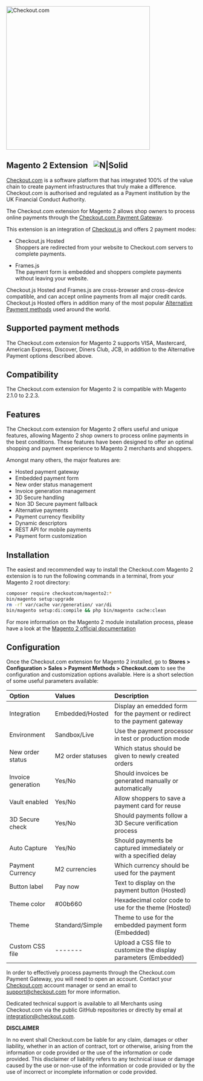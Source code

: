 <img src="https://cdn.checkout.com/img/checkout-logo-online-payments.jpg" alt="Checkout.com" width="380"/>

## Magento 2 Extension &nbsp; ![N|Solid](https://circleci.com/gh/checkout/checkout-magento2-plugin.svg?style=shield&circle-token=c246af998b0859be11b269afd0b0162303f1ac5f)

[Checkout.com](https://www.checkout.com "Checkout.com") is a software platform that has integrated 100% of the value chain to create payment infrastructures that truly make a difference. Checkout.com is authorised and regulated as a Payment institution by the UK Financial Conduct Authority.

The Checkout.com extension for Magento 2 allows shop owners to process online payments through the [Checkout.com Payment Gateway](https://docs.checkout.com/getting-started/introduction "Checkout.com Payment Gateway").

This extension is an integration of [Checkout.js](https://docs.checkout.com "Checkout.js") and offers 2 payment modes:

* Checkout.js Hosted<br>
Shoppers are redirected from your website to Checkout.com servers to complete payments.

* Frames.js<br>
The payment form is embedded and shoppers complete payments without leaving your website.

Checkout.js Hosted and Frames.js are cross-browser and cross-device compatible, and can accept online payments from all major credit cards. Checkout.js Hosted offers in addition many of the most popular [Alternative Payment methods](https://docs.checkout.com/reference/checkout-js-reference/alternative-payments "Alternative Payment methods") used around the world.

## Supported payment methods
The Checkout.com extension for Magento 2 supports VISA, Mastercard, American Express, Discover, Diners Club, JCB, in addition to the Alternative Payment options described above.

## Compatibility
The Checkout.com extension for Magento 2 is compatible with Magento 2.1.0 to 2.2.3.

## Features
The Checkout.com extension for Magento 2 offers useful and unique features, allowing Magento 2 shop owners to process online payments in the best conditions. These features have been designed to offer an optimal shopping and payment experience to Magento 2 merchants and shoppers.

Amongst many others, the major features are: 

* Hosted payment gateway
* Embedded payment form
* New order status management
* Invoice generation management
* 3D Secure handling
* Non 3D Secure payment fallback
* Alternative payments
* Payment currency flexibility
* Dynamic descriptors
* REST API for mobile payments
* Payment form customization

## Installation
The easiest and recommended way to install the Checkout.com Magento 2 extension is to run the following commands in a terminal, from your Magento 2 root directory:

```bash
composer require checkoutcom/magento2:*
bin/magento setup:upgrade
rm -rf var/cache var/generation/ var/di
bin/magento setup:di:compile && php bin/magento cache:clean
```
For more information on the Magento 2 module installation process, please have a look at the [Magento 2 official documentation](http://devdocs.magento.com/guides/v2.0/install-gde/install/cli/install-cli-subcommands-enable.html "Magento 2 official documentation")

## Configuration
Once the Checkout.com extension for Magento 2 installed, go to **Stores > Configuration > Sales > Payment Methods > Checkout.com** to see the configuration and customization options available. Here is a short selection of some useful parameters available:

| Option               | Values               | Description  |
| :------------------- | :------------------- | :-------------|
| Integration   | Embedded/Hosted | Display an emedded form for the payment or redirect to the payment gateway |
| Environment   | Sandbox/Live    | Use the payment processor in test or production mode |
| New order status | M2 order statuses | Which status should be given to newly created orders | 
| Invoice generation | Yes/No  | Should invoices be generated manually or automatically | 
| Vault enabled | Yes/No  | Allow shoppers to save a payment card for reuse | 
| 3D Secure check | Yes/No  | Should payments follow a 3D Secure verification process | 
| Auto Capture | Yes/No  | Should payments be captured immediately or with a specified delay |
| Payment Currency | M2 currencies | Which currency should be used for the payment |
| Button label | Pay now | Text to display on the payment button (Hosted)|
| Theme color | #00b660 | Hexadecimal color code to use for the theme (Hosted) |
| Theme | Standard/Simple | Theme to use for the embedded payment form (Embedded)|
| Custom CSS file | ------- | Upload a CSS file to customize the display parameters (Embedded)|

In order to effectively process payments through the Checkout.com Payment Gateway, you will need to open an account.
Contact your [Checkout.com](https://www.checkout.com "Checkout.com") account manager or send an email to support@checkout.com for more information.

Dedicated technical support is available to all Merchants using Checkout.com via the public GitHub repositories or directly by email at integration@checkout.com.

**DISCLAIMER**

In no event shall Checkout.com be liable for any claim, damages or other liability, whether in an action of contract, tort or otherwise, arising from the information or code provided or the use of the information or code provided. This disclaimer of liability refers to any technical issue or damage caused by the use or non-use of the information or code provided or by the use of incorrect or incomplete information or code provided.
